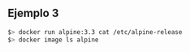 ## Ejemplo 3

```bash
$> docker run alpine:3.3 cat /etc/alpine-release
$> docker image ls alpine
```



